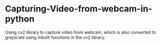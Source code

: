 # Capturing-Video-from-webcam-in-python
Using cv2 library to capture video from webcam, which is also converted to grayscale using inbuilt functions in the cv2 library.
